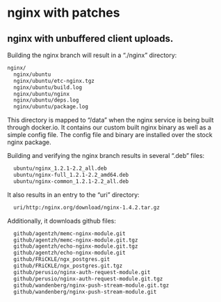 nginx with patches
=================

## nginx with unbuffered client uploads.

Building the nginx branch will result in a “./nginx” directory:
```sh
nginx/
  nginx/ubuntu
  nginx/ubuntu/etc-nginx.tgz
  nginx/ubuntu/build.log
  nginx/ubuntu/nginx
  nginx/ubuntu/deps.log
  nginx/ubuntu/package.log
```
  
This directory is mapped to “/data” when the nginx service is being built through docker.io. It contains our custom built nginx binary as well as a simple config file. The config file and binary are installed over the stock nginx package.

  
Building and verifying the nginx branch results in several “.deb” files:
```sh
  ubuntu/nginx_1.2.1-2.2_all.deb
  ubuntu/nginx-full_1.2.1-2.2_amd64.deb
  ubuntu/nginx-common_1.2.1-2.2_all.deb
```
  
It also results in an entry to the “uri” directory:
```sh
  uri/http:/nginx.org/download/nginx-1.4.2.tar.gz
```

Additionally, it downloads github files:
``` sh
  github/agentzh/memc-nginx-module.git
  github/agentzh/memc-nginx-module.git.tgz
  github/agentzh/echo-nginx-module.git.tgz
  github/agentzh/echo-nginx-module.git
  github/FRiCKLE/ngx_postgres.git
  github/FRiCKLE/ngx_postgres.git.tgz
  github/perusio/nginx-auth-request-module.git
  github/perusio/nginx-auth-request-module.git.tgz
  github/wandenberg/nginx-push-stream-module.git.tgz
  github/wandenberg/nginx-push-stream-module.git
```

